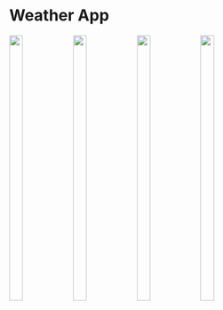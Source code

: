 # Weather App

<p>
  <img src="https://github.com/user-attachments/assets/dab39b3f-ecc3-466a-9022-bcf6b2a2a46f"height="35%" width="22%">
  <img src="https://github.com/user-attachments/assets/76c39081-af65-4cc6-ad11-ecc35af685a7"height="35%" width="22%">
  <img src="https://github.com/user-attachments/assets/78c7bbad-a50a-4e13-bb19-ad10406a164c"height="35%" width="22%">
  <img src="https://github.com/user-attachments/assets/4c3e008d-d7a2-4796-8000-f0e8eb990a79"height="35%" width="22%">
</p>
